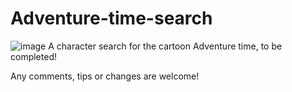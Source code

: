 # Adventure-time-search
![image](https://github.com/user-attachments/assets/8c21d746-7574-45e5-825a-390c3b5adb04)
A character search for the cartoon Adventure time, to be completed!

Any comments, tips or changes are welcome!
